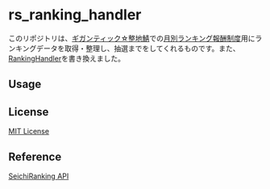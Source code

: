 # rs_ranking_handler
このリポジトリは、[ギガンティック☆整地鯖](https://www.seichi.network/gigantic)での[月別ランキング報酬制度](https://twitter.com/seichiclick/status/1325705083686801415)用にランキングデータを取得・整理し、抽選までをしてくれるものです。また、[RankingHandler](https://github.com/Lucky3028/RankingHandler)を書き換えました。

## Usage



## License
[MIT License](./LICENSE)

## Reference
[SeichiRanking API](https://github.com/GiganticMinecraft/SeichiRanking/wiki/API )
